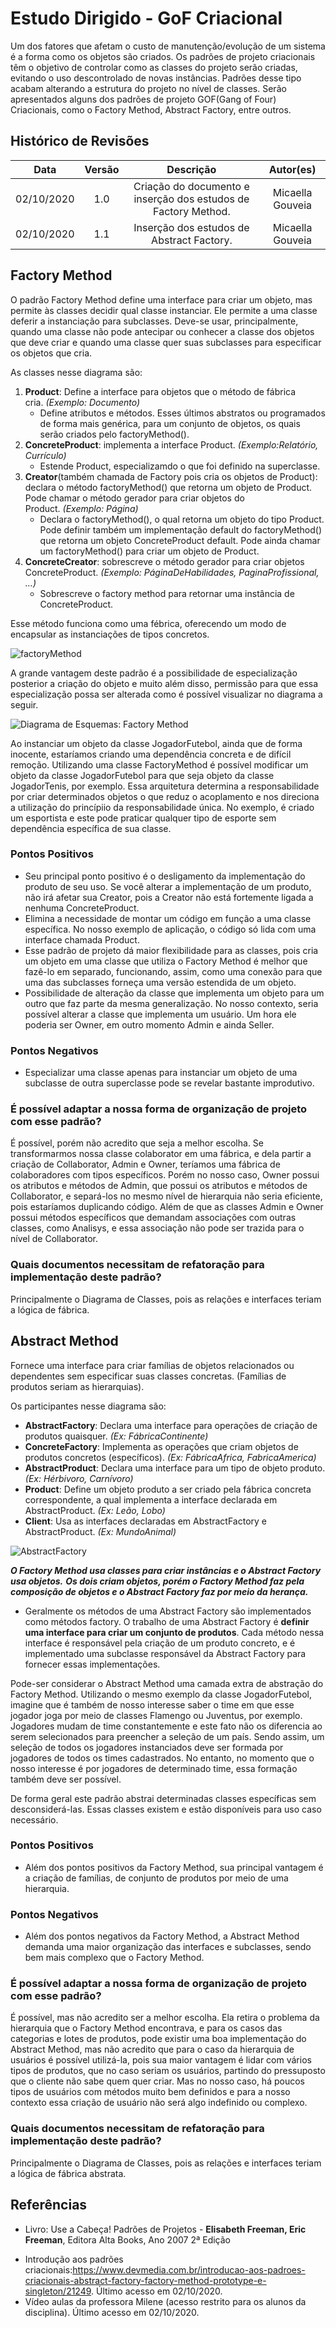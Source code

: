 # Estudo Dirigido - GoF Criacional

Um dos fatores que afetam o custo de manutenção/evolução de um sistema é a forma como os objetos são criados. Os padrões de projeto criacionais têm o objetivo de controlar como as classes do projeto serão criadas, evitando o uso descontrolado de novas instâncias. Padrões desse tipo acabam alterando a estrutura do projeto no nível de classes. Serão apresentados alguns dos padrões de projeto GOF(Gang of Four) Criacionais, como o Factory Method, Abstract Factory, entre outros.

## Histórico de Revisões
| Data | Versão | Descrição | Autor(es) |
|:----:|:------:|:---------:|:---------:|
| 02/10/2020 | 1.0 | Criação do documento e inserção dos estudos de Factory Method. | Micaella Gouveia |
| 02/10/2020 | 1.1 | Inserção dos estudos de Abstract Factory. | Micaella Gouveia |

## Factory Method

O padrão Factory Method define uma interface para criar um objeto, mas permite às classes decidir qual classe instanciar. Ele permite a uma classe deferir a instanciação para subclasses. Deve-se usar, principalmente, quando uma classe não pode antecipar ou conhecer a classe dos objetos que deve criar e quando uma classe quer suas subclasses para especificar os objetos que cria.

As classes nesse diagrama são:

1. **Product**: Define a interface para objetos que o método de fábrica cria. *(Exemplo: Documento)*
    - Define atributos e métodos. Esses últimos abstratos ou programados de forma mais genérica, para um conjunto de objetos, os quais serão criados pelo factoryMethod().
2. **ConcreteProduct**: implementa a interface Product. *(Exemplo:Relatório, Currículo)*
    - Estende Product, especializamdo o que foi definido na superclasse.
3. **Creator**(também chamada de Factory pois cria os objetos de Product): declara o método factoryMethod() que retorna um objeto de Product. Pode chamar o método gerador para criar objetos do Product. *(Exemplo: Página)*
    - Declara o factoryMethod(), o qual retorna um objeto do tipo Product. Pode definir também um implementação default do factoryMethod() que retorna um objeto ConcreteProduct default. Pode ainda chamar um factoryMethod() para criar um objeto de Product.
4. **ConcreteCreator**: sobrescreve o método gerador para criar objetos ConcreteProduct. *(Exemplo: PáginaDeHabilidades, PaginaProfissional, ...)*
    - Sobrescreve o factory method para retornar uma instância de ConcreteProduct.

Esse método funciona como uma fébrica, oferecendo um modo de encapsular as instanciações de tipos concretos.

![factoryMethod](../../assets/img/estudo/gof-criacional/factoryMethod.png)

A grande vantagem deste padrão é a possibilidade de especialização posterior a criação do objeto e muito além disso, permissão para que essa especialização possa ser alterada como é possível visualizar no diagrama a seguir.

![Diagrama de Esquemas: Factory Method](../../assets/img/estudo/gof-criacional/diagrama_de_esquemas_factory_method.png)

Ao instanciar um objeto da classe JogadorFutebol, ainda que de forma inocente, estaríamos criando uma dependência concreta e de difícil remoção. Utilizando uma classe FactoryMethod é possível modificar um objeto da classe JogadorFutebol para que seja objeto da classe JogadorTenis, por exemplo. Essa arquitetura determina a responsabilidade por criar determinados objetos o que reduz o acoplamento e nos direciona a utilização do princípiio da responsabilidade única. No exemplo, é criado um esportista e este pode praticar qualquer tipo de esporte sem dependência específica de sua classe.

### Pontos Positivos

- Seu principal ponto positivo é o desligamento da implementação do produto de seu uso. Se você alterar a implementação de um produto, não irá afetar sua Creator, pois a Creator não está fortemente ligada a nenhuma ConcreteProduct.
- Elimina a necessidade de montar um código em função a uma classe específica. No nosso exemplo de aplicação, o código só lida com uma interface chamada Product.
- Esse padrão de projeto dá maior flexibilidade para as classes, pois cria um objeto em uma classe que utiliza o Factory Method é melhor que fazê-lo em separado, funcionando, assim, como uma conexão para que uma das subclasses forneça uma versão estendida de um objeto.
- Possibilidade de alteração da classe que implementa um objeto para um outro que faz parte da mesma generalização. No nosso contexto, seria possível alterar a classe que implementa um usuário. Um hora ele poderia ser Owner, em outro momento Admin e ainda Seller. 


### Pontos Negativos

- Especializar uma classe apenas para instanciar um objeto de uma subclasse de outra superclasse pode se revelar bastante improdutivo.

### É possível adaptar a nossa forma de organização de projeto com esse padrão?

É possível, porém não acredito que seja a melhor escolha. Se transformarmos nossa classe colaborator em uma fábrica, e dela partir a criação de Collaborator, Admin e Owner, teríamos uma fábrica de colaboradores com tipos específicos. Porém no nosso caso, Owner possui os atributos e métodos de Admin, que possui os atributos e métodos de Collaborator, e separá-los no mesmo nível de hierarquia não seria eficiente, pois estaríamos duplicando código. Além de que as classes Admin e Owner possui métodos específicos que demandam associações com outras classes, como Analisys, e essa associação não pode ser trazida para o nível de Collaborator.

### Quais documentos necessitam de refatoração para implementação deste padrão?

Principalmente o Diagrama de Classes, pois as relações e interfaces teriam a lógica de fábrica.

## Abstract Method

Fornece uma interface para criar famílias de objetos relacionados ou dependentes sem especificar suas classes concretas. (Famílias de produtos seriam as hierarquias).

Os participantes nesse diagrama são:

- **AbstractFactory**: Declara uma interface para operações de criação de produtos quaisquer. *(Ex: FábricaContinente)*
- **ConcreteFactory**: Implementa as operações que criam objetos de produtos concretos (específicos). *(Ex: FábricaAfrica, FabricaAmerica)*
- **AbstractProduct**: Declara uma interface para um tipo de objeto produto. *(Ex: Hérbivoro, Carnívoro)*
- **Product**: Define um objeto produto a ser criado pela fábrica concreta correspondente, a qual implementa a interface declarada em AbstractProduct. *(Ex: Leão, Lobo)*
- **Client**: Usa as interfaces declaradas em AbstractFactory e AbstractProduct. *(Ex: MundoAnimal)*

![AbstractFactory](../../assets/img/estudo/gof-criacional/abstractFactory.png)

***O Factory Method usa classes para criar instâncias e o Abstract Factory usa objetos.***
***Os dois criam objetos, porém o Factory Method faz pela composição de objetos e o Abstract Factory faz por meio da herança.***

* Geralmente os métodos de uma Abstract Factory são implementados como métodos factory. O trabalho de uma Abstract Factory é **definir uma interface para criar um conjunto de produtos**. Cada método nessa interface é responsável pela criação de um produto concreto, e é implementado uma subclasse responsável da Abstract Factory para fornecer essas implementações.

Pode-ser considerar o Abstract Method uma camada extra de abstração do Factory Method. Utilizando o mesmo exemplo da classe JogadorFutebol, imagine que é também de nosso interesse saber o time em que esse jogador joga por meio de classes Flamengo ou Juventus, por exemplo. Jogadores mudam de time constantemente e este fato não os diferencia ao serem selecionados para preencher a seleção de um país. Sendo assim, um seleção de todos os jogadores instanciados deve ser formada por jogadores de todos os times cadastrados. No entanto, no momento que o nosso interesse é por jogadores de determinado time, essa formação também deve ser possível.

De forma geral este padrão abstrai determinadas classes específicas sem desconsiderá-las. Essas classes existem e estão disponíveis para uso caso necessário.

### Pontos Positivos
- Além dos pontos positivos da Factory Method, sua principal vantagem é a criação de famílias, de conjunto de produtos por meio de uma hierarquia.

### Pontos Negativos

- Além dos pontos negativos da Factory Method, a Abstract Method demanda uma maior organização das interfaces e subclasses, sendo bem mais complexo que o Factory Method.

### É possível adaptar a nossa forma de organização de projeto com esse padrão?

É possível, mas não acredito ser a melhor escolha. Ela retira o problema da hierarquia que o Factory Method encontrava, e para os casos das categorias e lotes de produtos, pode existir uma boa implementação do Abstract Method, mas não acredito que para o caso da hierarquia de usuários é possível utilizá-la, pois sua maior vantagem é lidar com vários tipos de produtos, que no caso seriam os usuários, partindo do pressuposto que o cliente não sabe quem quer criar. Mas no nosso caso, há poucos tipos de usuários com métodos muito bem definidos e para a nosso contexto essa criação de usuário não será algo indefinido ou complexo.

### Quais documentos necessitam de refatoração para implementação deste padrão?

Principalmente o Diagrama de Classes, pois as relações e interfaces teriam a lógica de fábrica abstrata.

## Referências
- Livro: Use a Cabeça! Padrões de Projetos - **Elisabeth Freeman, Eric Freeman**, Editora Alta Books, Ano 2007 2ª Edição
* Introdução aos padrões criacionais:<https://www.devmedia.com.br/introducao-aos-padroes-criacionais-abstract-factory-factory-method-prototype-e-singleton/21249>. Último acesso em 02/10/2020.
* Vídeo aulas da professora Milene (acesso restrito para os alunos da disciplina). Último acesso em 02/10/2020.